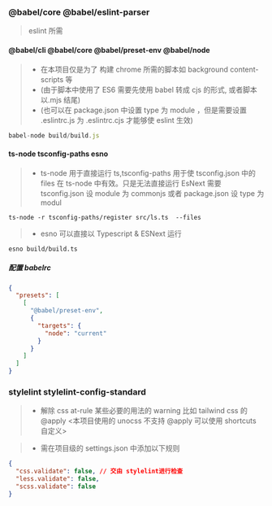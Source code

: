 ### @babel/core @babel/eslint-parser

> eslint 所需

#### @babel/cli @babel/core @babel/preset-env @babel/node

> - 在本项目仅是为了 构建 chrome 所需的脚本如 background content-scripts 等
> - (由于脚本中使用了 ES6 需要先使用 babel 转成 cjs 的形式, 或者脚本以.mjs 结尾)
> - (也可以在 package.json 中设置 type 为 module ，但是需要设置 .eslintrc.js 为 .eslintrc.cjs 才能够使 eslint 生效)

```js
babel-node build/build.js
```

#### ts-node tsconfig-paths esno

> - ts-node 用于直接运行 ts,tsconfig-paths 用于使 tsconfig.json 中的 files 在 ts-node 中有效。只是无法直接运行 EsNext 需要 tsconfig.json 设 module 为 commonjs 或者 package.json 设 type 为 modul

```
ts-node -r tsconfig-paths/register src/ls.ts  --files
```

> - esno 可以直接以 Typescript & ESNext 运行

```
esno build/build.ts
```

##### 配置 babelrc

```json
{
  "presets": [
    [
      "@babel/preset-env",
      {
        "targets": {
          "node": "current"
        }
      }
    ]
  ]
}
```

### stylelint stylelint-config-standard

> - 解除 css at-rule 某些必要的用法的 warning 比如 tailwind css 的 @apply <本项目使用的 unocss 不支持 @apply 可以使用 shortcuts 自定义>

> - 需在项目级的 settings.json 中添加以下规则

```json
{
  "css.validate": false, // 交由 stylelint进行检查
  "less.validate": false,
  "scss.validate": false
}
```
